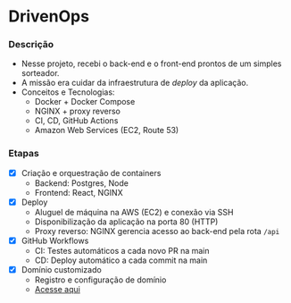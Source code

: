 # DrivenOps

### Descrição
- Nesse projeto, recebi o back-end e o front-end prontos de um simples sorteador.
- A missão era cuidar da infraestrutura de *deploy* da aplicação.
- Conceitos e Tecnologias:
  - Docker + Docker Compose
  - NGINX + proxy reverso
  - CI, CD, GitHub Actions
  - Amazon Web Services (EC2, Route 53)


### Etapas
- [x] Criação e orquestração de containers
  - Backend: Postgres, Node
  - Frontend: React, NGINX
- [x] Deploy
  - Aluguel de máquina na AWS (EC2) e conexão via SSH
  - Disponibilização da aplicação na porta 80 (HTTP)
  - Proxy reverso: NGINX gerencia acesso ao back-end pela rota `/api`
- [x] GitHub Workflows
  - CI: Testes automáticos a cada novo PR na main
  - CD: Deploy automático a cada commit na main
- [x] Domínio customizado
  - Registro e configuração de domínio
  - [Acesse aqui](qualquerdominiodeteste.cf)
